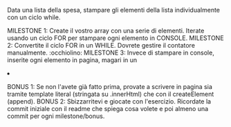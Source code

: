 Data una lista della spesa, stampare gli elementi della lista individualmente con un ciclo while.

MILESTONE 1:
Create il vostro array con una serie di elementi.
Iterate usando un ciclo FOR per stampare ogni elemento in CONSOLE.
MILESTONE 2:
Convertite il ciclo FOR in un WHILE. Dovrete gestire il contatore manualmente. :occhiolino:
MILESTONE 3:
Invece di stampare in console, inserite ogni elemento in pagina, magari in un <li>

BONUS 1:
Se non l'avete già fatto prima, provate a scrivere in pagina sia tramite template literal (stringata su .innerHtml) che con il createElement (append).
BONUS 2:
Sbizzarritevi e giocate con l'esercizio.
Ricordate la commit iniziale con il readme che spiega cosa volete e poi almeno una commit per ogni milestone/bonus.
